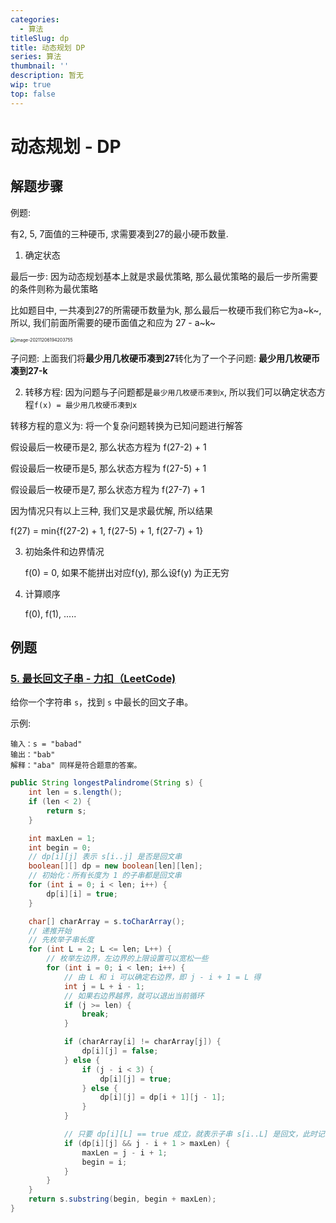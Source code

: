 ```yaml
---
categories:
  - 算法
titleSlug: dp
title: 动态规划 DP
series: 算法
thumbnail: ''
description: 暂无
wip: true
top: false
---
```

# 动态规划 - DP



## 解题步骤

例题: 

有2, 5, 7面值的三种硬币, 求需要凑到27的最小硬币数量.

1. 确定状态

最后一步: 因为动态规划基本上就是求最优策略, 那么最优策略的最后一步所需要的条件则称为最优策略

比如题目中, 一共凑到27的所需硬币数量为k, 那么最后一枚硬币我们称它为a~k~, 所以, 我们前面所需要的硬币面值之和应为 27 - a~k~

<img src="https://s2.loli.net/2021/12/06/qCadcYNjKX3fr78.png" alt="image-20211206194203755" style="zoom: 50%;" />

子问题: 上面我们将**最少用几枚硬币凑到27**转化为了一个子问题: **最少用几枚硬币凑到27-k**

2. 转移方程: 因为问题与子问题都是`最少用几枚硬币凑到x`, 所以我们可以确定状态方程`f(x) = 最少用几枚硬币凑到x`

转移方程的意义为: 将一个复杂问题转换为已知问题进行解答





假设最后一枚硬币是2, 那么状态方程为 f(27-2) + 1

假设最后一枚硬币是5, 那么状态方程为 f(27-5) + 1

假设最后一枚硬币是7, 那么状态方程为 f(27-7) + 1



因为情况只有以上三种, 我们又是求最优解, 所以结果

f(27) = min{f(27-2) + 1, f(27-5) + 1, f(27-7) + 1}

3. 初始条件和边界情况

   f(0) = 0, 如果不能拼出对应f(y), 那么设f(y) 为正无穷

4. 计算顺序

   f(0), f(1), .....





## 例题



### [5. 最长回文子串 - 力扣（LeetCode)](https://leetcode-cn.com/problems/longest-palindromic-substring/)

给你一个字符串 `s`，找到 `s` 中最长的回文子串。

示例: 

```
输入：s = "babad"
输出："bab"
解释："aba" 同样是符合题意的答案。
```



```java
public String longestPalindrome(String s) {
    int len = s.length();
    if (len < 2) {
        return s;
    }

    int maxLen = 1;
    int begin = 0;
    // dp[i][j] 表示 s[i..j] 是否是回文串
    boolean[][] dp = new boolean[len][len];
    // 初始化：所有长度为 1 的子串都是回文串
    for (int i = 0; i < len; i++) {
        dp[i][i] = true;
    }

    char[] charArray = s.toCharArray();
    // 递推开始
    // 先枚举子串长度
    for (int L = 2; L <= len; L++) {
        // 枚举左边界，左边界的上限设置可以宽松一些
        for (int i = 0; i < len; i++) {
            // 由 L 和 i 可以确定右边界，即 j - i + 1 = L 得
            int j = L + i - 1;
            // 如果右边界越界，就可以退出当前循环
            if (j >= len) {
                break;
            }

            if (charArray[i] != charArray[j]) {
                dp[i][j] = false;
            } else {
                if (j - i < 3) {
                    dp[i][j] = true;
                } else {
                    dp[i][j] = dp[i + 1][j - 1];
                }
            }

            // 只要 dp[i][L] == true 成立，就表示子串 s[i..L] 是回文，此时记录回文长度和起始位置
            if (dp[i][j] && j - i + 1 > maxLen) {
                maxLen = j - i + 1;
                begin = i;
            }
        }
    }
    return s.substring(begin, begin + maxLen);
}
```
